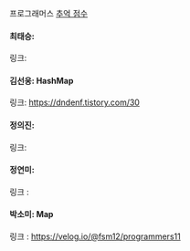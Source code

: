 프로그래머스 [추억 점수](https://school.programmers.co.kr/learn/courses/30/lessons/176963)<br>

#### 최태승:
링크:

#### 김선웅: HashMap
링크: https://dndenf.tistory.com/30

#### 정의진: 
링크: 

#### 정연미:
링크 : 

#### 박소미: Map
링크 : https://velog.io/@fsm12/programmers11
